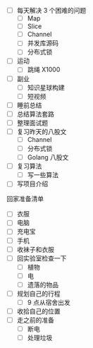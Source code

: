 
- [ ] 每天解决 3 个困难的问题
	- [ ] Map
	- [ ] Slice
	- [ ] Channel
	- [ ] 并发库源码
	- [ ] 分布式锁
- [ ] 运动
	- [ ] 跳绳 X1000
- [ ] 副业
	- [ ] 知识星球构建
	- [ ] 短视频
- [ ] 睡前总结
- [ ] 总结算法套路
- [ ] 整理面试题
- [ ] 复习昨天的八股文
	- [ ] Channel
	- [ ] 分布式锁
	- [ ] Golang 八股文
- [ ] 复习算法
	- [ ] 写一些算法
- [ ] 写项目介绍

回家准备清单

- [ ] 衣服
- [ ] 电脑
- [ ] 充电宝
- [ ] 手机
- [ ] 收袜子和衣服
- [ ] 回实验室检查一下
	- [ ] 植物
	- [ ] 电
	- [ ] 遗落的物品
- [ ] 规划自己的行程
	- [ ] 9 点从宿舍出发
- [ ] 收拾自己的位置
- [ ] 走之前的准备
	- [ ] 断电
	- [ ] 处理垃圾
